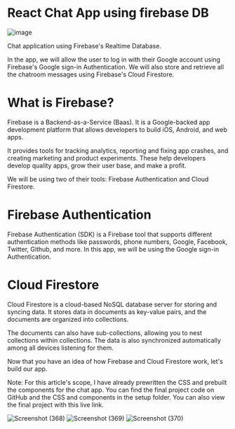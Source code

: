 # React Chat App using firebase DB 

![image](https://user-images.githubusercontent.com/105142693/222955399-68369530-54b2-4516-ad62-2a408ebac207.png)


Chat application using Firebase's Realtime Database.


In the app, we will allow the user to log in with their Google account using Firebase's Google sign-in Authentication. We will also store and retrieve all the chatroom messages using Firebase's Cloud Firestore. 


# What is Firebase?

Firebase is a Backend-as-a-Service (Baas). It is a Google-backed app development platform that allows developers to build iOS, Android, and web apps.

It provides tools for tracking analytics, reporting and fixing app crashes, and creating marketing and product experiments. These help developers develop quality apps, grow their user base, and make a profit.

We will be using two of their tools: Firebase Authentication and Cloud Firestore.

# Firebase Authentication

Firebase Authentication (SDK) is a Firebase tool that supports different authentication methods like passwords, phone numbers, Google, Facebook, Twitter, Github, and more. In this app, we will be using the Google sign-in Authentication.

# Cloud Firestore
Cloud Firestore is a cloud-based NoSQL database server for storing and syncing data. It stores data in documents as key-value pairs, and the documents are organized into collections.

The documents can also have sub-collections, allowing you to nest collections within collections. The data is also synchronized automatically among all devices listening for them.

Now that you have an idea of how Firebase and Cloud Firestore work, let's build our app.

Note: For this article's scope, I have already prewritten the CSS and prebuilt the components for the chat app. You can find the final project code on GitHub and the CSS and components in the setup folder. You can also view the final project with this live link.


![Screenshot (368)](https://user-images.githubusercontent.com/105142693/222955726-62e8c9e1-ffdf-447b-9dc7-2b0885774f9b.png)
![Screenshot (369)](https://user-images.githubusercontent.com/105142693/222955734-0b54c9c5-201e-4874-8601-0c598c6cbe69.png)
![Screenshot (370)](https://user-images.githubusercontent.com/105142693/222955735-6cacba7a-8fff-438b-93e3-63e9aa908e54.png)


